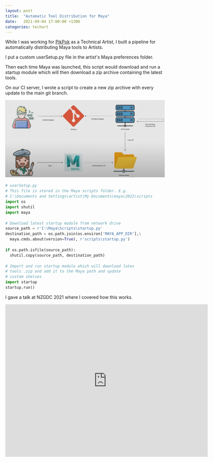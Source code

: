 ```yaml
---
layout: post
title:  "Automatic Tool Distribution for Maya"
date:   2021-09-04 17:00:00 +1300
categories: techart
---
```


While I was working for [PikPok](https://pikpok.com/) as a Technical Artist, I built a pipeline for automatically distributing Maya tools to Artists.

I put a custom userSetup.py file in the artist's Maya preferences folder.

Then each time Maya was launched, this script would download and run a startup module which will then download a zip archive containing the latest tools.

On our CI server, I wrote a script to create a new zip archive with every update to the main git branch.

![Tech Art Tools Update Diagram](/assets/NZGDC-techart-tools-update.jpg)

```python
# userSetup.py
# This file is stored in the Maya scripts folder. E.g.
# C:\Documents and Settings\artist\My Documents\maya\2022\scripts
import os
import shutil
import maya

# Download latest startup module from network drive
source_path = r'I:\Maya\Scripts\startup.py'
destination_path = os.path.join(os.environ['MAYA_APP_DIR'],\
  maya.cmds.about(version=True), r'scripts\startup.py')

if os.path.isfile(source_path):
  shutil.copy(source_path, destination_path)

# Import and run startup module which will download lates
# tools .zip and add it to the Maya path and update 
# custom shelves
import startup
startup.run()
```

I gave a talk at NZGDC 2021 where I covered how this works.

<iframe
    width="640"
    height="480"
    src="https://www.youtube.com/embed/rg0VOf-2TW8?t=12m50s"
    frameborder="0"
    allow="autoplay; encrypted-media"
    allowfullscreen
>
</iframe>